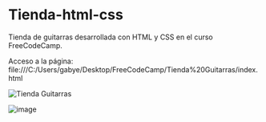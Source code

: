 # Tienda-html-css

Tienda de guitarras desarrollada con HTML y CSS en el curso FreeCodeCamp.

Acceso a la página: file:///C:/Users/gabye/Desktop/FreeCodeCamp/Tienda%20Guitarras/index.html

![Tienda Guitarras](https://github.com/Isqui22/Tienda-html-css/assets/132499825/c6fc63d8-60c7-4c81-a575-44d87416e846)

![image](https://github.com/Isqui22/Tienda-html-css/assets/132499825/018d3316-bcca-4be2-8af7-db979e30b871)
